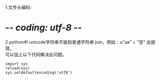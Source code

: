 
1.文件头编码:<br/>
# -*- coding: utf-8 -*- <br/>

2.python中  unicode字符串不能和普通字符串 join，例如：u"aa" + "空" 会报错， <br/>
可以加上以下代码解决此问题。<br/>
```
import sys
reload(sys)
sys.setdefaultencoding('utf8')
```
